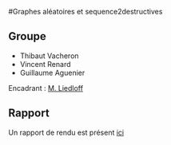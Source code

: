 #Graphes aléatoires et sequence2destructives

## Groupe
* Thibaut Vacheron
* Vincent Renard
* Guillaume Aguenier

Encadrant : [M. Liedloff](http://www.univ-orleans.fr/lifo/pageperso.php?id=114&lang=en)  

## Rapport
Un rapport de rendu est présent [ici]()